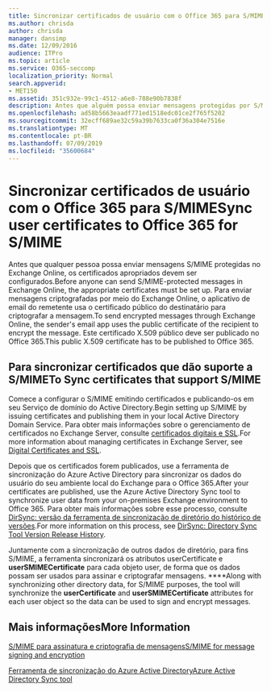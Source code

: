 ```yaml
---
title: Sincronizar certificados de usuário com o Office 365 para S/MIME
ms.author: chrisda
author: chrisda
manager: dansimp
ms.date: 12/09/2016
audience: ITPro
ms.topic: article
ms.service: O365-seccomp
localization_priority: Normal
search.appverid:
- MET150
ms.assetid: 351c932e-99c1-4512-a6e8-788e90b7838f
description: Antes que alguém possa enviar mensagens protegidas por S/MIME, os certificados adequados deverão ser configurados. Para enviar mensagens criptografadas por meio do Exchange Online, o programa de email do destinatário usa o certificado público do destinatário para criptografar a mensagem. Este certificado X.509 público deve ser publicado no Office 365.
ms.openlocfilehash: ad58b5663eaadf771ed1518edc01ce2f765f5202
ms.sourcegitcommit: 32ecff689ae32c59a39b7633ca0f36a304e7516e
ms.translationtype: MT
ms.contentlocale: pt-BR
ms.lasthandoff: 07/09/2019
ms.locfileid: "35600684"
---
```

# <a name="sync-user-certificates-to-office-365-for-smime"></a><span data-ttu-id="94a0a-105">Sincronizar certificados de usuário com o Office 365 para S/MIME</span><span class="sxs-lookup"><span data-stu-id="94a0a-105">Sync user certificates to Office 365 for S/MIME</span></span>

<span data-ttu-id="94a0a-106">Antes que qualquer pessoa possa enviar mensagens S/MIME protegidas no Exchange Online, os certificados apropriados devem ser configurados.</span><span class="sxs-lookup"><span data-stu-id="94a0a-106">Before anyone can send S/MIME-protected messages in Exchange Online, the appropriate certificates must be set up.</span></span> <span data-ttu-id="94a0a-107">Para enviar mensagens criptografadas por meio do Exchange Online, o aplicativo de email do remetente usa o certificado público do destinatário para criptografar a mensagem.</span><span class="sxs-lookup"><span data-stu-id="94a0a-107">To send encrypted messages through Exchange Online, the sender's email app uses the public certificate of the recipient to encrypt the message.</span></span> <span data-ttu-id="94a0a-108">Este certificado X.509 público deve ser publicado no Office 365.</span><span class="sxs-lookup"><span data-stu-id="94a0a-108">This public X.509 certificate has to be published to Office 365.</span></span>

## <a name="to-sync-certificates-that-support-smime"></a><span data-ttu-id="94a0a-109">Para sincronizar certificados que dão suporte a S/MIME</span><span class="sxs-lookup"><span data-stu-id="94a0a-109">To Sync certificates that support S/MIME</span></span>

<span data-ttu-id="94a0a-110">Comece a configurar o S/MIME emitindo certificados e publicando-os em seu Serviço de domínio do Active Directory.</span><span class="sxs-lookup"><span data-stu-id="94a0a-110">Begin setting up S/MIME by issuing certificates and publishing them in your local Active Directory Domain Service.</span></span> <span data-ttu-id="94a0a-111">Para obter mais informações sobre o gerenciamento de certificados no Exchange Server, consulte [certificados digitais e SSL](http://technet.microsoft.com/library/a9e2e08c-d46a-4135-a387-eb653212b676.aspx).</span><span class="sxs-lookup"><span data-stu-id="94a0a-111">For more information about managing certificates in Exchange Server, see [Digital Certificates and SSL](http://technet.microsoft.com/library/a9e2e08c-d46a-4135-a387-eb653212b676.aspx).</span></span>

<span data-ttu-id="94a0a-112">Depois que os certificados forem publicados, use a ferramenta de sincronização do Azure Active Directory para sincronizar os dados do usuário do seu ambiente local do Exchange para o Office 365.</span><span class="sxs-lookup"><span data-stu-id="94a0a-112">After your certificates are published, use the Azure Active Directory Sync tool to synchronize user data from your on-premises Exchange environment to Office 365.</span></span> <span data-ttu-id="94a0a-113">Para obter mais informações sobre esse processo, consulte [DirSync: versão da ferramenta de sincronização de diretório do histórico de versões](https://go.microsoft.com/fwlink/p/?LinkId=392587).</span><span class="sxs-lookup"><span data-stu-id="94a0a-113">For more information on this process, see [DirSync: Directory Sync Tool Version Release History](https://go.microsoft.com/fwlink/p/?LinkId=392587).</span></span>

<span data-ttu-id="94a0a-114">Juntamente com a sincronização de outros dados de diretório, para fins S/MIME, a ferramenta sincronizará os atributos userCertificate e **userSMIMECertificate** para cada objeto user, de forma que os dados possam ser usados para assinar e criptografar mensagens. \*\*\*\*</span><span class="sxs-lookup"><span data-stu-id="94a0a-114">Along with synchronizing other directory data, for S/MIME purposes, the tool will synchronize the  **userCertificate** and **userSMIMECertificate** attributes for each user object so the data can be used to sign and encrypt messages.</span></span>

## <a name="more-information"></a><span data-ttu-id="94a0a-115">Mais informações</span><span class="sxs-lookup"><span data-stu-id="94a0a-115">More Information</span></span>

[<span data-ttu-id="94a0a-116">S/MIME para assinatura e criptografia de mensagens</span><span class="sxs-lookup"><span data-stu-id="94a0a-116">S/MIME for message signing and encryption</span></span>](s-mime-for-message-signing-and-encryption.md)

[<span data-ttu-id="94a0a-117">Ferramenta de sincronização do Azure Active Directory</span><span class="sxs-lookup"><span data-stu-id="94a0a-117">Azure Active Directory Sync tool</span></span>](https://go.microsoft.com/fwlink/p/?LinkId=392587)

